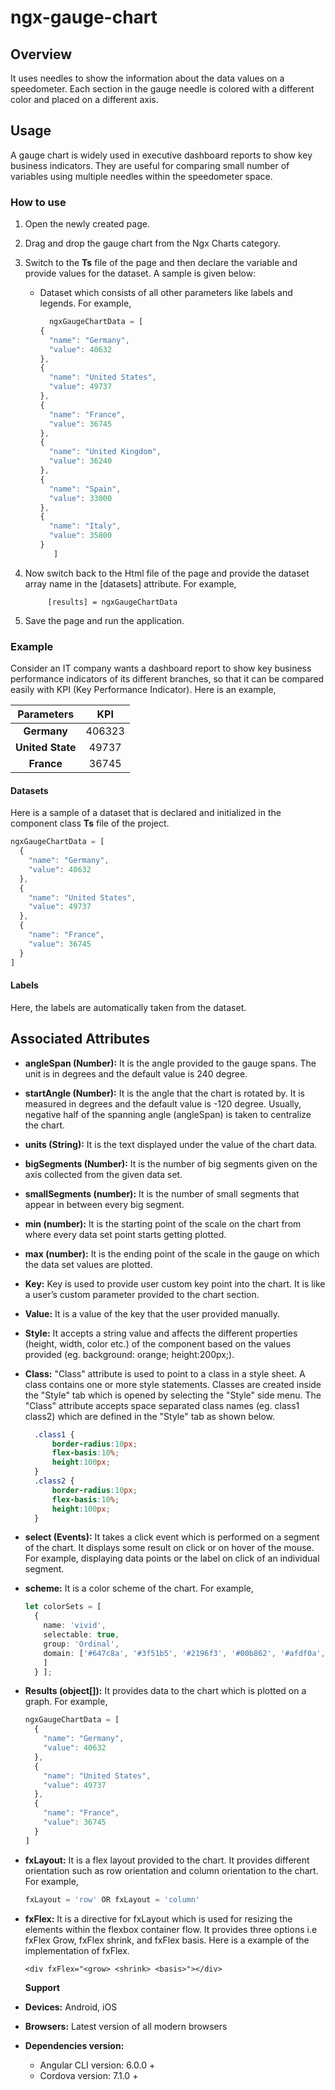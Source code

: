 # ngx-gauge-chart

## Overview

It uses needles to show the information about the data values on a speedometer. Each section in the gauge needle is colored with a different color and placed on a different axis.

## Usage

A gauge chart is widely used in executive dashboard reports to show key business indicators. They are useful for comparing small number of variables using multiple needles within the speedometer space.

### How to use

1. Open the newly created page.
2. Drag and drop the gauge chart from the Ngx Charts category.
3. Switch to the **Ts** file of the page and then declare the variable and provide values for the dataset. A sample is given below: 
   * Dataset which consists of all other parameters like labels and legends. For example, 

     ```typescript
       ngxGaugeChartData = [
     {
       "name": "Germany",
       "value": 40632
     },
     {
       "name": "United States",
       "value": 49737
     },
     {
       "name": "France",
       "value": 36745
     },
     {
       "name": "United Kingdom",
       "value": 36240
     },
     {
       "name": "Spain",
       "value": 33000
     },
     {
       "name": "Italy",
       "value": 35800
     }
        ]
     ```
4. Now switch back to the Html file of the page and provide the dataset array name in the \[datasets\] attribute. For example,

   ```text
        [results] = ngxGaugeChartData
   ```

5. Save the page and run the application.

### Example

Consider an IT company wants a dashboard report to show key business performance indicators of its different branches, so that it can be compared easily with KPI \(Key Performance Indicator\). Here is an example,

| Parameters | KPI |
| :---: | :---: |
| **Germany** | 406323 |
| **United State** | 49737 |
| **France** | 36745 |

#### Datasets

Here is a sample of a dataset that is declared and initialized in the component class **Ts** file of the project.

```typescript
ngxGaugeChartData = [
  {
    "name": "Germany",
    "value": 40632
  },
  {
    "name": "United States",
    "value": 49737
  },
  {
    "name": "France",
    "value": 36745
  }
]
```

#### Labels

Here, the labels are automatically taken from the dataset.

## Associated Attributes

* **angleSpan \(Number\):** It is the angle provided to the gauge spans. The unit is in degrees and the default value is 240 degree.
* **startAngle \(Number\):** It is the angle that the chart is rotated by. It is measured in degrees and the default value is -120 degree. Usually, negative half of the spanning angle \(angleSpan\) is taken to centralize the chart. 
* **units \(String\):** It is the text displayed under the value of the chart data.
* **bigSegments \(Number\):** It is the number of big segments given on the axis collected from the given data set. 
* **smallSegments \(number\):** It is the number of small segments that appear in between every big segment. 
* **min \(number\):** It is the starting point of the scale on the chart from where every data set point starts getting plotted. 
* **max \(number\):** It is the ending point of the scale in the gauge on which the data set values are plotted. 
* **Key:** Key is used to provide user custom key point into the chart. It is like a user’s custom parameter provided to the chart section.
* **Value:** It is a value of the key that the user provided manually.
* **Style:** It accepts a string value and affects the different properties \(height, width, color etc.\) of the component based on the values provided \(eg. background: orange; height:200px;\).
* **Class:** "Class" attribute is used to point to a class in a style sheet. A class contains one or more style statements. Classes are created inside the "Style" tab which is opened by selecting the "Style" side menu. The "Class" attribute accepts space separated class names \(eg. class1 class2\) which are defined in the "Style" tab as shown below.

  ```css
    .class1 {
        border-radius:10px;
        flex-basis:10%;
        height:100px;
    }
    .class2 {
        border-radius:10px;
        flex-basis:10%;
        height:100px;
    }
  ```

* **select \(Events\):** It takes a click event which is performed on a segment of the chart. It displays some result on click or on hover of the mouse. For example, displaying data points or the label on click of an individual segment.
* **scheme:** It is a color scheme of the chart. For example,

  ```typescript
  let colorSets = [
    {
      name: 'vivid',
      selectable: true,
      group: 'Ordinal',
      domain: ['#647c8a', '#3f51b5', '#2196f3', '#00b862', '#afdf0a', '#a7b61a', '#f3e562', '#ff9800', '#ff5722', '#ff4514'
      ]
    } ];
  ```

* **Results \(object\[\]\):** It provides data to the chart which is plotted on a graph. For example,

  ```typescript
  ngxGaugeChartData = [
    {
      "name": "Germany",
      "value": 40632
    },
    {
      "name": "United States",
      "value": 49737
    },
    {
      "name": "France",
      "value": 36745
    }
  ]
  ```

* **fxLayout:** It is a flex layout provided to the chart. It provides different orientation such as row orientation and column orientation to the chart. For example, 

  ```typescript
  fxLayout = 'row' OR fxLayout = 'column'
  ```

* **fxFlex:** It is a directive for fxLayout which is used for resizing the elements within the flexbox container flow. It provides three options i.e fxFlex Grow, fxFlex shrink, and fxFlex basis. Here is a example of the implementation of fxFlex.

  ```markup
  <div fxFlex="<grow> <shrink> <basis>"></div>
  ```

  **Support**

* **Devices:** Android, iOS
* **Browsers:**  Latest version of all modern browsers
* **Dependencies version:** 
  * Angular CLI version: 6.0.0 + 
  * Cordova version: 7.1.0 +

